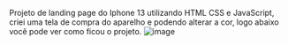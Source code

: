 Projeto de landing page do Iphone 13 utilizando HTML CSS e JavaScript, criei uma tela de compra do aparelho e podendo alterar a cor, logo abaixo você pode ver como ficou o projeto.
![image](https://github.com/Raphael135/IPhone/assets/145051566/74f448a9-cc08-4344-85bb-9dac7f9f36a2)
